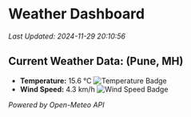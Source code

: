 
# Weather Dashboard

_Last Updated: 2024-11-29 20:10:56_

## Current Weather Data: (Pune, MH)
- **Temperature:** 15.6 °C ![Temperature Badge](https://img.shields.io/badge/Temperature-Low%20Temp-blue)
- **Wind Speed:** 4.3 km/h ![Wind Speed Badge](https://img.shields.io/badge/Wind%20Speed-Low%20Wind-blue)

*Powered by Open-Meteo API*
